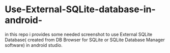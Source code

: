# Use-External-SQLite-database-in-android-
in this repo i provides some needed screenshot  to use External SQLite Database( created from DB Browser for SQLite or SQLite Database Manager  software) in android studio.
